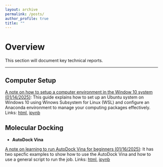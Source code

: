 ```yaml
---
layout: archive
permalink: /posts/
author_profile: true
title: ""
---
```



# Overview

This section will document key technical reports.

-----------------------

## Computer Setup

[A note on how to setup a computer environment in the Window 10 system (01/14/2025)](/files/tutorials/setup.html):
This guide explains how to set up an Ubuntu system on Windows 10 using Winows Subsystem for Linux (WSL) 
and configure an Anaconda environment to manage your computing packages effectively.
Links: [html](/files/tutorials/setup.html), [ipynb](/files/tutorials/setup.ipynb)

## Molecular Docking

+ **AutoDock Vina**

[A note on learning to run AutoDock Vina for beginners (01/16/2025)](/files/tutorials/vina.html):
It has two specfic examples to show how to use the AutoDock Vina and how to use a general script to run the job.
Links: [html](/files/tutorials/vina.html), [ipynb](/files/tutorials/vina.ipynb)

